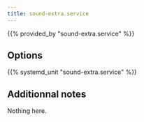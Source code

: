 ```yaml
---
title: sound-extra.service
---
```


{{% provided_by "sound-extra.service" %}}

## Options

{{% systemd_unit "sound-extra.service" %}}

## Additionnal notes

Nothing here.